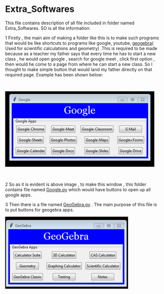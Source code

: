 # Extra_Softwares

This file contains description of all file included in folder named Extra_Softwares. SO is all the information:

1 Firstly , the main aim of making a folder like this is to make such programs that would be like shortcuts to programs like google, youtube, [geogebra](https://www.geogebra.org/?lang=en)( Used for scientific calculations and geometry) .This is required to be made because as a teacher my father says that every time he has to start a new class , he would open google , search for google meet , click first option , then would he come to a page from where he can start a new class. So I thought to make simple button that would land my father directly on that required page. Example has been shown below:

<br>

![Google Window](Images/google_shortcut.PNG)

<br>

2 So as it is evident is above image , to make this window , this folder contains file named [Google.py](Google.py) which would have buttons to open up all google apps.

3 Then there is a file named [GeoGebra.py](GeoGebra.py) . The main purpose of this file is to put buttons for geogebra apps.
<br>

![GeoGebra Window](Images/GeoGebra.PNG)

<br>